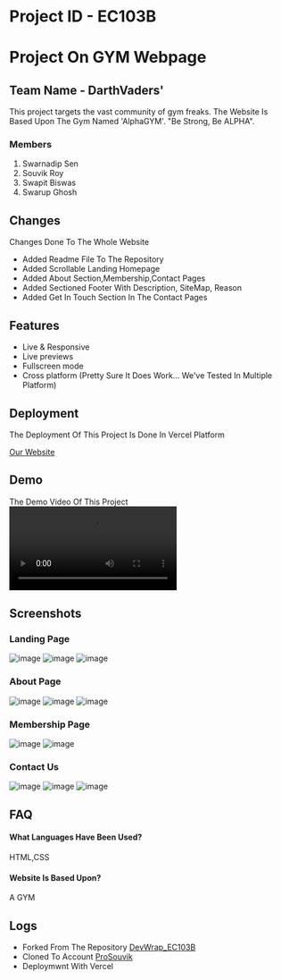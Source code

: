 
# Project ID - EC103B
# Project On GYM Webpage
## Team Name - DarthVaders'
This project targets the vast community of gym freaks. The Website Is Based Upon The Gym Named 'AlphaGYM'. "Be Strong, Be ALPHA". 


### Members
1. Swarnadip Sen
2. Souvik Roy
3. Swapit Biswas
4. Swarup Ghosh

## Changes
Changes Done To The Whole Website
- Added Readme File To The Repository  
- Added Scrollable Landing Homepage
- Added About Section,Membership,Contact Pages
- Added Sectioned Footer With Description, SiteMap, Reason
- Added Get In Touch Section In The Contact Pages
## Features

- Live & Responsive
- Live previews
- Fullscreen mode
- Cross platform (Pretty Sure It Does Work... We've Tested In Multiple Platform)


## Deployment

The Deployment Of This Project Is Done In Vercel Platform


  [Our Website](https://darth-vaders-ec-103-b.vercel.app/)


## Demo

The Demo Video Of This Project
[<video src="https://www.youtube.com/watch?v=itySUUZsz0g&t=1s">
</video>]()

## Screenshots

### Landing Page
![image](https://freeimage.host/i/JMp4pf9)
![image](https://freeimage.host/i/JMp4tx2)
![image](https://freeimage.host/i/JMp4DVS)
### About Page
![image](https://freeimage.host/i/JMp4bi7)
![image](https://freeimage.host/i/JMp69Uu)
![image](https://freeimage.host/i/JMp4yle)
###  Membership Page
![image](https://freeimage.host/i/JMp6dRj)
![image](https://freeimage.host/i/JMp6JHb)
### Contact Us
![image](https://freeimage.host/i/JMp62Ox)
![image](https://freeimage.host/i/JMp63DQ)
![image](https://freeimage.host/i/JMp6KxV)

## FAQ

#### What Languages Have Been Used?

HTML,CSS

#### Website Is Based Upon?

A GYM


## Logs
- Forked From The Repository
[DevWrap_EC103B](https://github.com/SC-ECE/DevWrap_EC103B)
- Cloned To Account
[ProSouvik](https://github.com/ProSouvik)
- Deploymwnt With Vercel